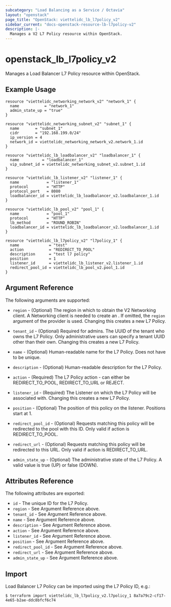 ```yaml
---
subcategory: "Load Balancing as a Service / Octavia"
layout: "openstack"
page_title: "OpenStack: viettelidc_lb_l7policy_v2"
sidebar_current: "docs-openstack-resource-lb-l7policy-v2"
description: |-
  Manages a V2 L7 Policy resource within OpenStack.
---
```


# openstack\_lb\_l7policy\_v2

Manages a Load Balancer L7 Policy resource within OpenStack.

## Example Usage

```hcl
resource "viettelidc_networking_network_v2" "network_1" {
  name           = "network_1"
  admin_state_up = "true"
}

resource "viettelidc_networking_subnet_v2" "subnet_1" {
  name       = "subnet_1"
  cidr       = "192.168.199.0/24"
  ip_version = 4
  network_id = viettelidc_networking_network_v2.network_1.id
}

resource "viettelidc_lb_loadbalancer_v2" "loadbalancer_1" {
  name          = "loadbalancer_1"
  vip_subnet_id = viettelidc_networking_subnet_v2.subnet_1.id
}

resource "viettelidc_lb_listener_v2" "listener_1" {
  name            = "listener_1"
  protocol        = "HTTP"
  protocol_port   = 8080
  loadbalancer_id = viettelidc_lb_loadbalancer_v2.loadbalancer_1.id
}

resource "viettelidc_lb_pool_v2" "pool_1" {
  name            = "pool_1"
  protocol        = "HTTP"
  lb_method       = "ROUND_ROBIN"
  loadbalancer_id = viettelidc_lb_loadbalancer_v2.loadbalancer_1.id
}

resource "viettelidc_lb_l7policy_v2" "l7policy_1" {
  name             = "test"
  action           = "REDIRECT_TO_POOL"
  description      = "test l7 policy"
  position         = 1
  listener_id      = viettelidc_lb_listener_v2.listener_1.id
  redirect_pool_id = viettelidc_lb_pool_v2.pool_1.id
}
```

## Argument Reference

The following arguments are supported:

* `region` - (Optional) The region in which to obtain the V2 Networking client.
    A Networking client is needed to create an . If omitted, the
    `region` argument of the provider is used. Changing this creates a new
    L7 Policy.

* `tenant_id` - (Optional) Required for admins. The UUID of the tenant who owns
    the L7 Policy.  Only administrative users can specify a tenant UUID
    other than their own. Changing this creates a new L7 Policy.

* `name` - (Optional) Human-readable name for the L7 Policy. Does not have
    to be unique.

* `description` - (Optional) Human-readable description for the L7 Policy.

* `action` - (Required) The L7 Policy action - can either be REDIRECT\_TO\_POOL,
    REDIRECT\_TO\_URL or REJECT.

* `listener_id` - (Required) The Listener on which the L7 Policy will be associated with.
    Changing this creates a new L7 Policy.

* `position` - (Optional) The position of this policy on the listener. Positions start at 1.

* `redirect_pool_id` - (Optional) Requests matching this policy will be redirected to the
    pool with this ID. Only valid if action is REDIRECT\_TO\_POOL.

* `redirect_url` - (Optional) Requests matching this policy will be redirected to this URL.
    Only valid if action is REDIRECT\_TO\_URL.

* `admin_state_up` - (Optional) The administrative state of the L7 Policy.
    A valid value is true (UP) or false (DOWN).

## Attributes Reference

The following attributes are exported:

* `id` - The unique ID for the L7 Policy.
* `region` - See Argument Reference above.
* `tenant_id` - See Argument Reference above.
* `name` - See Argument Reference above.
* `description` - See Argument Reference above.
* `action` - See Argument Reference above.
* `listener_id` - See Argument Reference above.
* `position` - See Argument Reference above.
* `redirect_pool_id` - See Argument Reference above.
* `redirect_url` - See Argument Reference above.
* `admin_state_up` - See Argument Reference above.

## Import

Load Balancer L7 Policy can be imported using the L7 Policy ID, e.g.:

```
$ terraform import viettelidc_lb_l7policy_v2.l7policy_1 8a7a79c2-cf17-4e65-b2ae-ddc8bfcf6c74
```
